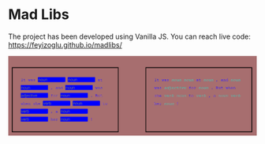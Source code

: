 # Mad Libs

The project has been developed using Vanilla JS.
You can reach live code: https://feyizoglu.github.io/madlibs/

![preview](./preview.gif)
